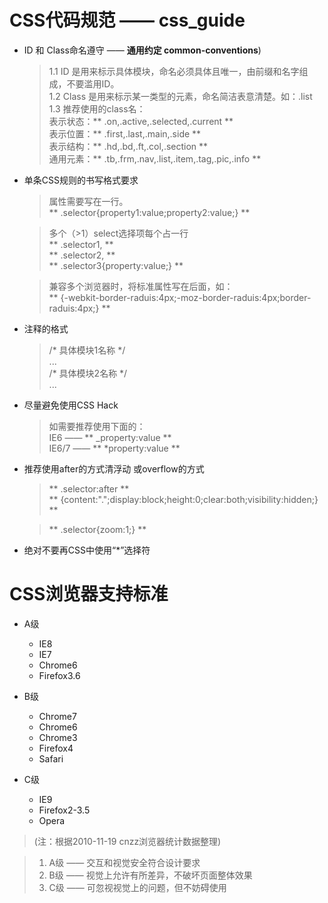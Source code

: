 
# CSS代码规范 —— css_guide

* ID 和 Class命名遵守 —— **通用约定 common-conventions**)  
	> 1.1 ID 是用来标示具体模块，命名必须具体且唯一，由前缀和名字组成，不要滥用ID。  
	> 1.2 Class 是用来标示某一类型的元素，命名简洁表意清楚。如：.list  
	> 1.3 推荐使用的class名：  
	> 表示状态：** .on,.active,.selected,.current **  
	> 表示位置：** .first,.last,.main,.side **  
	> 表示结构：** .hd,.bd,.ft,.col,.section **  
	> 通用元素：** .tb,.frm,.nav,.list,.item,.tag,.pic,.info **  


* 单条CSS规则的书写格式要求  
	> 属性需要写在一行。  
	> ** .selector{property1:value;property2:value;} **  
	
	> 多个（>1）select选择项每个占一行  
	> ** .selector1, **  
	> ** .selector2, **  
	> ** .selector3{property:value;} **  
	
	> 兼容多个浏览器时，将标准属性写在后面，如：  
	> ** {-webkit-border-raduis:4px;-moz-border-raduis:4px;border-raduis:4px;} **  

* 注释的格式  
	> /\* 具体模块1名称 \*/  
	> ...  
	> /\* 具体模块2名称 \*/  
	> ... 


* 尽量避免使用CSS Hack  
	> 如需要推荐使用下面的：  
	> IE6 —— ** _property:value **  
	> IE6/7 —— ** \*property:value **  


* 推荐使用after的方式清浮动 或overflow的方式  
	> ** .selector:after **  
	> ** {content:".";display:block;height:0;clear:both;visibility:hidden;} **  
	
	> ** .selector{zoom:1;} **  

* 绝对不要再CSS中使用“*”选择符  


# CSS浏览器支持标准  


* A级
 	* IE8
 	* IE7
 	* Chrome6
 	* Firefox3.6

* B级
 	* Chrome7
 	* Chrome6
 	* Chrome3
 	* Firefox4
 	* Safari
* C级
 	* IE9
 	* Firefox2-3.5
 	* Opera

> (注：根据2010-11-19 cnzz浏览器统计数据整理)

> 1. A级 —— 交互和视觉安全符合设计要求
> 2. B级 —— 视觉上允许有所差异，不破坏页面整体效果
> 3. C级 —— 可忽视视觉上的问题，但不妨碍使用